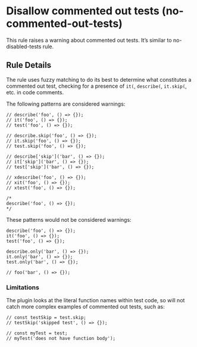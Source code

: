 Disallow commented out tests (no-commented-out-tests)
=====================================================

This rule raises a warning about commented out tests. It’s similar to no-disabled-tests rule.

Rule Details
------------

The rule uses fuzzy matching to do its best to determine what constitutes a commented out test, checking for a presence of `it(`, `describe(`, `it.skip(`, etc. in code comments.

The following patterns are considered warnings:

    // describe('foo', () => {});
    // it('foo', () => {});
    // test('foo', () => {});

    // describe.skip('foo', () => {});
    // it.skip('foo', () => {});
    // test.skip('foo', () => {});

    // describe['skip']('bar', () => {});
    // it['skip']('bar', () => {});
    // test['skip']('bar', () => {});

    // xdescribe('foo', () => {});
    // xit('foo', () => {});
    // xtest('foo', () => {});

    /*
    describe('foo', () => {});
    */

These patterns would not be considered warnings:

    describe('foo', () => {});
    it('foo', () => {});
    test('foo', () => {});

    describe.only('bar', () => {});
    it.only('bar', () => {});
    test.only('bar', () => {});

    // foo('bar', () => {});

### Limitations

The plugin looks at the literal function names within test code, so will not catch more complex examples of commented out tests, such as:

    // const testSkip = test.skip;
    // testSkip('skipped test', () => {});

    // const myTest = test;
    // myTest('does not have function body');

